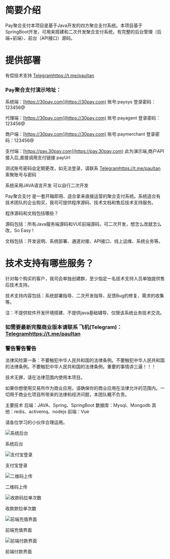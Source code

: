 # 简要介绍

Pay聚合支付本项目是基于Java开发的四方聚合支付系统。本项目基于SpringBoot开发，可用来搭建和二次开发聚合支付系统，有完整的后台管理（后端+前端）、前台（API接口）源码。

 
# 提供部署

有偿技术支持
[Telegram](https://t.me/pauItan)https://t.me/pauItan


### Pay聚合支付演示地址：

系统端：[https://30pay.com](https://30pay.com) 账号:paysys 登录密码：123456@ 

代理端：[https://30pay.com](https://30pay.com) 账号:payagent 登录密码：123456@ 

商户端：[https://30pay.com](https://30pay.com) 账号:paymerchant 登录密码：123456@ 

支付端：[https://pay.30pay.com](https://pay.30pay.com) 此为演示端,商户API接入后,直接调用支付链接 payUrl

测试账号密码会定期更改，如无法登录，请联系 [Telegram](https://t.me/pauItan)https://t.me/pauItan 索聚账号与密码

系统采用JAVA语言开发 可以自行二次开发

Pay聚合支付 是一套开箱即用、适合拿来直接运营的聚合支付系统。系统适合有技术团队的企业购买，我司可提供程序源码、技术文档和售后技术支持服务。

程序源码和文档包括哪些？

源码包括：所有Java服务端源码和VUE前端源码，可二次开发，想怎么改就怎么改，So Easy !

文档包括：开发说明、系统部署、通道对接、API接口、线上运维、系统业务等。

# 技术支持有哪些服务？

针对每个购买的客户，我司会单独创建群，至少指定一名技术支持人员单独提供售后技术支持。

技术支持内容包括：系统部署指导、二次开发指导、反馈Bug的修复、需求的收集等。

注：不提供软件开发环境搭建、不提供java基础辅导、仅限该系统业务技术交流。

### 如需要最新完整商业版本请联系 飞机(Telegram)：[Telegram](https://t.me/pauItan)https://t.me/pauItan

### 警告警告警告

法律风险第一条：不要触犯中华人民共和国的法律条例。不要触犯中华人民共和国的法律条例。不要触犯中华人民共和国的法律条例。重要的事情讲三遍！！！

技术无罪，请在法律范围内使用本项目。

如果你想使用交易所作为商业应用，请确保你的商业应用在法律允许的范围内。一切用于商业化项目所带来的法律和经济问题，本团队概不负责。

主要技术
后端：JAVA、Spring、SpringBoot
数据库：Mysql、Mongodb
其他：redis、activemq、nodejs
前端：Vue

请各位学习的小伙伴合理运用。
 
 

![系统后台](https://cdn.jsdelivr.net/gh/unionpaytan/pay-alipay@main/%E7%B3%BB%E7%BB%9F%E7%95%8C%E9%9D%A2/%E7%B3%BB%E7%BB%9F%E5%90%8E%E5%8F%B0.png?raw=true "系统后台")

系统后台

![支付宝登录](https://cdn.jsdelivr.net/gh/unionpaytan/pay-alipay@main/%E7%B3%BB%E7%BB%9F%E7%95%8C%E9%9D%A2/%E6%94%AF%E4%BB%98%E5%AE%9D%E7%99%BB%E5%BD%95.png "支付宝登录")

支付宝登录

![二维码上传](https://cdn.jsdelivr.net/gh/unionpaytan/pay-alipay@main/%E7%B3%BB%E7%BB%9F%E7%95%8C%E9%9D%A2/%E4%BA%8C%E7%BB%B4%E7%A0%81%E4%B8%8A%E4%BC%A0.png?raw=true "二维码上传")

二维码上传

![收款码拉单次数](https://cdn.jsdelivr.net/gh/unionpaytan/pay-alipay@main/%E7%B3%BB%E7%BB%9F%E7%95%8C%E9%9D%A2/%E8%AE%BE%E7%BD%AE%E6%8B%89%E5%8D%95%E6%AC%A1%E6%95%B0.png?raw=true "收款码拉单次数")

收款款拉单次数

![前端充值界面](https://cdn.jsdelivr.net/gh/unionpaytan/pay-alipay@main/%E7%B3%BB%E7%BB%9F%E7%95%8C%E9%9D%A2/%E5%89%8D%E7%AB%AF%E5%85%85%E5%80%BC%E7%95%8C%E9%9D%A2.png?raw=true "前端充值界面")

前端充值界面

![前端付款界面](https://cdn.jsdelivr.net/gh/unionpaytan/pay-alipay@main/%E7%B3%BB%E7%BB%9F%E7%95%8C%E9%9D%A2/%E5%AE%A2%E6%88%B7%E4%BB%98%E6%AC%BE%E7%95%8C%E9%9D%A2.png?raw=true "前端付款界面")

前端付款界面

